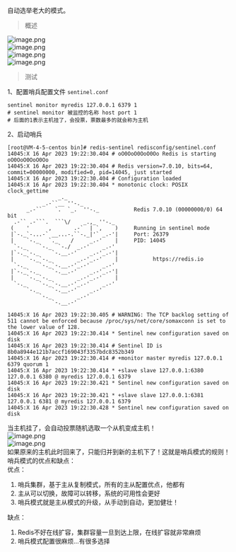 自动选举老大的模式。
> 概述

![image.png](https://cdn.nlark.com/yuque/0/2023/png/35204765/1681643556003-9767494d-680d-4d90-9440-567412c42dad.png#averageHue=%23d9d6ce&clientId=ue4297748-68a1-4&from=paste&height=258&id=uae213a4b&name=image.png&originHeight=258&originWidth=1339&originalType=binary&ratio=1&rotation=0&showTitle=false&size=325424&status=done&style=none&taskId=u4856cc0d-047f-401d-a3e5-4c23e0df305&title=&width=1339)<br />![image.png](https://cdn.nlark.com/yuque/0/2023/png/35204765/1681643594922-d78d9a22-dae9-4c8b-b504-116ac6414360.png#averageHue=%23f4f3f3&clientId=ue4297748-68a1-4&from=paste&height=630&id=ua4a54ba1&name=image.png&originHeight=630&originWidth=793&originalType=binary&ratio=1&rotation=0&showTitle=false&size=199327&status=done&style=none&taskId=ufde6f833-b4ef-42a7-9550-1d3b444b6e8&title=&width=793)<br />![image.png](https://cdn.nlark.com/yuque/0/2023/png/35204765/1681643674833-e15889f1-4cbd-4c84-897e-8ac0dbba9ce5.png#averageHue=%23f5f5f3&clientId=ue4297748-68a1-4&from=paste&height=886&id=u085f2c1b&name=image.png&originHeight=886&originWidth=1371&originalType=binary&ratio=1&rotation=0&showTitle=false&size=476904&status=done&style=none&taskId=u78ee3e79-930d-4de0-bd85-95f1953faf5&title=&width=1371)<br />![image.png](https://cdn.nlark.com/yuque/0/2023/png/35204765/1681643690125-d1ff624b-8240-460a-b68e-d25f59b8b719.png#averageHue=%23d9d6cf&clientId=ue4297748-68a1-4&from=paste&height=155&id=u1a7c4f1c&name=image.png&originHeight=155&originWidth=1336&originalType=binary&ratio=1&rotation=0&showTitle=false&size=216036&status=done&style=none&taskId=u8dead6d3-8633-4c35-8842-633fd90657e&title=&width=1336)
> 测试

1、配置哨兵配置文件 `sentinel.conf`
```shell
sentinel monitor myredis 127.0.0.1 6379 1
# sentinel monitor 被监控的名称 host port 1
# 后面的1表示主机挂了，会投票，票数最多的就会称为主机
```
2、启动哨兵
```shell
[root@VM-4-5-centos bin]# redis-sentinel redisconfig/sentinel.conf 
14045:X 16 Apr 2023 19:22:30.404 # oO0OoO0OoO0Oo Redis is starting oO0OoO0OoO0Oo
14045:X 16 Apr 2023 19:22:30.404 # Redis version=7.0.10, bits=64, commit=00000000, modified=0, pid=14045, just started
14045:X 16 Apr 2023 19:22:30.404 # Configuration loaded
14045:X 16 Apr 2023 19:22:30.404 * monotonic clock: POSIX clock_gettime
                _._                                                  
           _.-``__ ''-._                                             
      _.-``    `.  `_.  ''-._           Redis 7.0.10 (00000000/0) 64 bit
  .-`` .-```.  ```\/    _.,_ ''-._                                  
 (    '      ,       .-`  | `,    )     Running in sentinel mode
 |`-._`-...-` __...-.``-._|'` _.-'|     Port: 26379
 |    `-._   `._    /     _.-'    |     PID: 14045
  `-._    `-._  `-./  _.-'    _.-'                                   
 |`-._`-._    `-.__.-'    _.-'_.-'|                                  
 |    `-._`-._        _.-'_.-'    |           https://redis.io       
  `-._    `-._`-.__.-'_.-'    _.-'                                   
 |`-._`-._    `-.__.-'    _.-'_.-'|                                  
 |    `-._`-._        _.-'_.-'    |                                  
  `-._    `-._`-.__.-'_.-'    _.-'                                   
      `-._    `-.__.-'    _.-'                                       
          `-._        _.-'                                           
              `-.__.-'                                               

14045:X 16 Apr 2023 19:22:30.405 # WARNING: The TCP backlog setting of 511 cannot be enforced because /proc/sys/net/core/somaxconn is set to the lower value of 128.
14045:X 16 Apr 2023 19:22:30.414 * Sentinel new configuration saved on disk
14045:X 16 Apr 2023 19:22:30.414 # Sentinel ID is 8b0a8944e121b7accf169043f3357bdc8352b349
14045:X 16 Apr 2023 19:22:30.414 # +monitor master myredis 127.0.0.1 6379 quorum 1
14045:X 16 Apr 2023 19:22:30.414 * +slave slave 127.0.0.1:6380 127.0.0.1 6380 @ myredis 127.0.0.1 6379
14045:X 16 Apr 2023 19:22:30.421 * Sentinel new configuration saved on disk
14045:X 16 Apr 2023 19:22:30.421 * +slave slave 127.0.0.1:6381 127.0.0.1 6381 @ myredis 127.0.0.1 6379
14045:X 16 Apr 2023 19:22:30.428 * Sentinel new configuration saved on disk

```
当主机挂了，会自动投票随机选取一个从机变成主机！<br />![image.png](https://cdn.nlark.com/yuque/0/2023/png/35204765/1681644441143-f9d6abb6-7e6d-4e75-9428-765d7d24290c.png#averageHue=%230f0b08&clientId=ue4297748-68a1-4&from=paste&height=391&id=uafcd0f1a&name=image.png&originHeight=391&originWidth=654&originalType=binary&ratio=1&rotation=0&showTitle=false&size=44062&status=done&style=none&taskId=u289830a4-dbfe-411c-ba5a-9e4f696c794&title=&width=654)<br />![image.png](https://cdn.nlark.com/yuque/0/2023/png/35204765/1681644551187-c6c90fc7-a480-4cb6-8063-f1f711e8de6e.png#averageHue=%230c0906&clientId=ue4297748-68a1-4&from=paste&height=238&id=u5dc53e93&name=image.png&originHeight=238&originWidth=470&originalType=binary&ratio=1&rotation=0&showTitle=false&size=13085&status=done&style=none&taskId=u0e2d9b6f-9b5e-4078-8ed0-6d0a38f56db&title=&width=470)<br />如果原来的主机此时回来了，只能归并到新的主机下了！这就是哨兵模式的规则！<br />哨兵模式的优点和缺点：<br />优点：

1. 哨兵集群，基于主从复制模式，所有的主从配置优点，他都有
2. 主从可以切换，故障可以转移，系统的可用性会更好
3. 哨兵模式就是主从模式的升级，从手动到自动，更加健壮！

缺点：

1. Redis不好在线扩容，集群容量一旦到达上限，在线扩容就非常麻烦
2. 哨兵模式配置很麻烦...有很多选择

